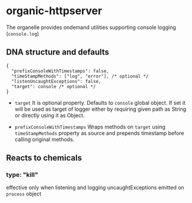 # organic-httpserver

The organelle provides ondemand utilities supporting console logging (`console.log`)

## DNA structure and defaults

    {
      "prefixConsoleWithTimestamps": false,
      "timeStampMethods": ["log", "error"], /* optional */
      "listenUncaughtExceptions": false,
      "target": console /* optional */
    }

- `target`
It is optional property. Defaults to `console` global object.
If set it will be used as target of logger either
by requiring given path as String or directly using it as Object.

- `prefixConsoleWithTimestamps`
Wraps methods on `target` using `timeStampMethods` property as source and prepends timestamp
before calling original methods.

## Reacts to chemicals

### type: "kill"

effective only when listening and logging uncaughtExceptions emitted on `process` object
